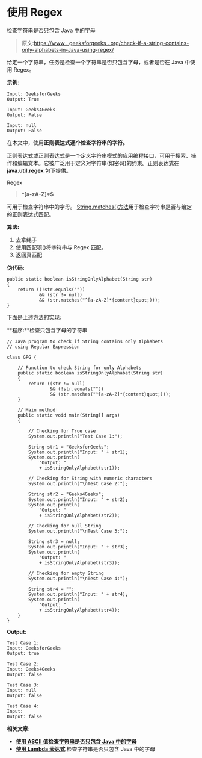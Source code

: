 # 使用 Regex

检查字符串是否只包含 Java 中的字母

> 原文:[https://www . geeksforgeeks . org/check-if-a-string-contains-only-alphabets-in-Java-using-regex/](https://www.geeksforgeeks.org/check-if-a-string-contains-only-alphabets-in-java-using-regex/)

给定一个字符串，任务是检查一个字符串是否只包含字母，或者是否在 Java 中使用 Regex。

**示例:**

```
Input: GeeksforGeeks
Output: True

Input: Geeks4Geeks
Output: False

Input: null
Output: False

```

在本文中，使用**正则表达式逐个检查字符串的字符。**

[正则表达式或正则表达式](https://www.geeksforgeeks.org/regular-expressions-in-java/)是一个定义字符串模式的应用编程接口，可用于搜索、操作和编辑文本。它被广泛用于定义对字符串(如密码)的约束。正则表达式在 **java.util.regex** 包下提供。

Regex

> **^[a-zA-Z]*$**

可用于检查字符串中的字母。 [String.matches()方法](https://www.geeksforgeeks.org/java-lang-string-matches-java/)用于检查字符串是否与给定的正则表达式匹配。

**算法:**

1.  去拿绳子
2.  使用匹配项()将字符串与 Regex 匹配。
3.  返回真匹配

**伪代码:**

```
public static boolean isStringOnlyAlphabet(String str)
{
    return ((!str.equals(""))
            && (str != null)
            && (str.matches("^[a-zA-Z]*{content}quot;)));
}
```

下面是上述方法的实现:

**程序:**检查只包含字母的字符串

```
// Java program to check if String contains only Alphabets
// using Regular Expression

class GFG {

    // Function to check String for only Alphabets
    public static boolean isStringOnlyAlphabet(String str)
    {
        return ((str != null)
                && (!str.equals(""))
                && (str.matches("^[a-zA-Z]*{content}quot;)));
    }

    // Main method
    public static void main(String[] args)
    {

        // Checking for True case
        System.out.println("Test Case 1:");

        String str1 = "GeeksforGeeks";
        System.out.println("Input: " + str1);
        System.out.println(
            "Output: "
            + isStringOnlyAlphabet(str1));

        // Checking for String with numeric characters
        System.out.println("\nTest Case 2:");

        String str2 = "Geeks4Geeks";
        System.out.println("Input: " + str2);
        System.out.println(
            "Output: "
            + isStringOnlyAlphabet(str2));

        // Checking for null String
        System.out.println("\nTest Case 3:");

        String str3 = null;
        System.out.println("Input: " + str3);
        System.out.println(
            "Output: "
            + isStringOnlyAlphabet(str3));

        // Checking for empty String
        System.out.println("\nTest Case 4:");

        String str4 = "";
        System.out.println("Input: " + str4);
        System.out.println(
            "Output: "
            + isStringOnlyAlphabet(str4));
    }
}
```

**Output:**

```
Test Case 1:
Input: GeeksforGeeks
Output: true

Test Case 2:
Input: Geeks4Geeks
Output: false

Test Case 3:
Input: null
Output: false

Test Case 4:
Input: 
Output: false

```

**相关文章:**

*   **[使用 ASCII 值检查字符串是否只包含 Java 中的字母](https://www.geeksforgeeks.org/check-if-a-string-contains-only-alphabets-in-java-using-ascii-values/)**
*   **[使用 Lambda 表达式](https://www.geeksforgeeks.org/check-if-a-string-contains-only-alphabets-in-java-using-lambda-expression/)** 检查字符串是否只包含 Java 中的字母
